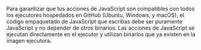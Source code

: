 Para garantizar que tus acciones de JavaScript son compatibles con todos los ejecutores hospedados en GitHub (Ubuntu, Windows, y macOS), el código empaquetado de JavaScript que escribas debe ser puramente JavaScript y no depender de otros binarios. Las acciones de JavaScript se ejecutan directamente en el ejecutor y utilizan binarios que ya existen en la imagen ejecutora.
